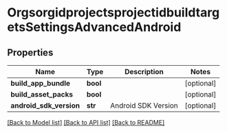 # OrgsorgidprojectsprojectidbuildtargetsSettingsAdvancedAndroid

## Properties
Name | Type | Description | Notes
------------ | ------------- | ------------- | -------------
**build_app_bundle** | **bool** |  | [optional] 
**build_asset_packs** | **bool** |  | [optional] 
**android_sdk_version** | **str** | Android SDK Version | [optional] 

[[Back to Model list]](../README.md#documentation-for-models) [[Back to API list]](../README.md#documentation-for-api-endpoints) [[Back to README]](../README.md)


